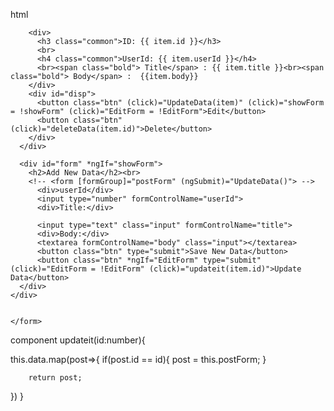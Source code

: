 html

<div id="main">
  <div id="filled">
    <form [formGroup]="postForm" (ngSubmit)="addData()">
    <div class="main" *ngFor="let item of data">
      <div id="block">

        <div>
          <h3 class="common">ID: {{ item.id }}</h3>
          <br>
          <h4 class="common">UserId: {{ item.userId }}</h4>
          <br><span class="bold"> Title</span> : {{ item.title }}<br><span class="bold"> Body</span> :  {{item.body}}
        </div>
        <div id="disp">
          <button class="btn" (click)="UpdateData(item)" (click)="showForm = !showForm" (click)="EditForm = !EditForm">Edit</button>
          <button class="btn" (click)="deleteData(item.id)">Delete</button>
        </div>
      </div>

      <div id="form" *ngIf="showForm">
        <h2>Add New Data</h2><br>
        <!-- <form [formGroup]="postForm" (ngSubmit)="UpdateData()"> -->
          <div>userId</div>
          <input type="number" formControlName="userId">
          <div>Title:</div> 
    
          <input type="text" class="input" formControlName="title">
          <div>Body:</div>
          <textarea formControlName="body" class="input"></textarea>
          <button class="btn" type="submit">Save New Data</button>
          <button class="btn" *ngIf="EditForm" type="submit" (click)="EditForm = !EditForm" (click)="updateit(item.id)">Update Data</button>
      </div>
    </div>
  
 
    </form>
    
  </div>
</div>


component
 updateit(id:number){
  
   this.data.map(post=>{
        if(post.id == id){
             post = this.postForm;
        }

        return post;
   })
 }

